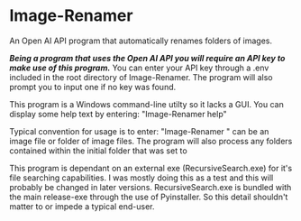 # Image-Renamer
An Open AI API program that automatically renames folders of images.

***Being a program that uses the Open AI API you will require an API key to make use of this program.***
You can enter your API key through a .env included in the root directory of Image-Renamer. The program will also prompt you to input one if no key was found.

This program is a Windows command-line utilty so it lacks a GUI.
You can display some help text by entering: "Image-Renamer help"

Typical convention for usage is to enter: "Image-Renamer <path>"
<path> can be an image file or folder of image files. The program will also process any folders contained within the initial folder that was set to <path>

This program is dependant on an external exe (RecursiveSearch.exe) for it's file searching capabilities. 
I was mostly doing this as a test and this will probably be changed in later versions. 
RecursiveSearch.exe is bundled with the main release-exe through the use of Pyinstaller.
So this detail shouldn't matter to or impede a typical end-user.
